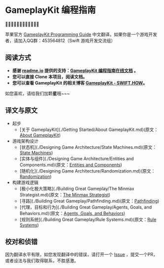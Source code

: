 # GameplayKit 编程指南

💐💐💐💐💐💐💐💐💐💐💐💐

苹果官方 [GameplayKit Programming Guide](https://developer.apple.com/library/prerelease/ios/documentation/General/Conceptual/GameplayKit_Guide/index.html) 中文翻译。如果你是一个游戏开发者，请加入QQ群：453564812（Swift 游戏开发交流组）

## 阅读方式
- **感谢 [readme.io](http://readme.io/) 提供的支持：[GameplayKit 编程指南在线文档](https://gameplaykit-programming-guide-chinese.readme.io/) 。**
- **您可以直接 Clone 本项目，阅读文档。**
- **您可以查看 GameplayKit 的相关博客 [GameplayKit - SWIFT.HOW](http://swift.how/tag/gameplaykit)。**

如您喜欢，请给我们加颗**星**哦~~~

## 译文与原文

- 起步
	- [关于 GameplayKit](./Getting Started/About GameplayKit.md)(原文：[About GameplayKit](https://developer.apple.com/library/prerelease/ios/documentation/General/Conceptual/GameplayKit_Guide/index.html))
- 游戏架构设计
	- [状态机](./Designing Game Architecture/State Machines.md)(原文：[State Machines](https://developer.apple.com/library/prerelease/ios/documentation/General/Conceptual/GameplayKit_Guide/StateMachine.html))
	- [实体与组件](./Designing Game Architecture/Entities and Components.md)(原文：[Entities and Components](https://developer.apple.com/library/prerelease/ios/documentation/General/Conceptual/GameplayKit_Guide/EntityComponent.html))
	- [随机化](./Designing Game Architecture/Randomization.md)(原文：[Randomization](https://developer.apple.com/library/prerelease/ios/documentation/General/Conceptual/GameplayKit_Guide/RandomSources.html))
- 构建游戏逻辑
	- [极小化极大策略](./Building Great Gameplay/The Minmax Strategist.md)(原文：[The Minmax Strategist](https://developer.apple.com/library/prerelease/ios/documentation/General/Conceptual/GameplayKit_Guide/Minmax.html))
	- [寻路](./Building Great Gameplay/Pathfinding.md)(原文：[Pathfinding](https://developer.apple.com/library/prerelease/ios/documentation/General/Conceptual/GameplayKit_Guide/Pathfinding.html))
	- [代理，目标和行为](./Building Great Gameplay/Agents, Goals, and Behaviors.md)(原文：[Agents, Goals, and Behaviors](https://developer.apple.com/library/prerelease/ios/documentation/General/Conceptual/GameplayKit_Guide/Agent.html))
	- [规则系统](./Building Great Gameplay/Rule Systems.md)(原文：[Rule Systems](https://developer.apple.com/library/prerelease/ios/documentation/General/Conceptual/GameplayKit_Guide/RuleSystems.html))

## 校对和侦错

因为翻译水平有限，如您发现翻译中的错误，请打开一个 [Issue](https://github.com/SwiftHow/GameplayKit-Programming-Guide-ZH_CN/issues) ，提交一个PR，或者设法与我们取得联系，不胜感激。
